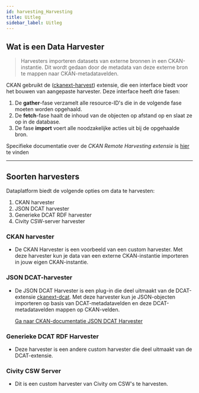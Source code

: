 ```yaml
---
id: harvesting_Harvesting
title: Uitleg
sidebar_label: Uitleg
---
```

## Wat is een Data Harvester

> Harvesters importeren datasets van externe bronnen in een CKAN-instantie. Dit wordt gedaan door de metadata van deze externe bron te mappen naar CKAN-metadatavelden. 

CKAN gebruikt de ([ckanext-harvest](https://github.com/ckan/ckanext-harvest)) extensie, die een interface biedt voor het bouwen van aangepaste harvester. Deze interface heeft drie fasen:
1. De **gather**-fase verzamelt alle resource-ID's die in de volgende fase moeten worden opgehaald.
2. De **fetch**-fase haalt de inhoud van de objecten op afstand op en slaat ze op in de database.
3. De fase **import** voert alle noodzakelijke acties uit bij de opgehaalde bron.

Specifieke documentatie over de *CKAN Remote Harvesting extensie* is <a href="https://github.com/ckan/ckanext-harvest" target="_blank">hier</a> te vinden

---

## Soorten harvesters

Dataplatform biedt de volgende opties om data te harvesten:
1. CKAN harvester
2. JSON DCAT harvester
3. Generieke DCAT RDF harvester
4. Civity CSW-server harvester


### CKAN harvester
* De CKAN Harvester is een voorbeeld van een custom harvester. Met deze harvester kun je data van een externe CKAN-instantie importeren in jouw eigen CKAN-instantie.

### JSON DCAT-harvester
* De JSON DCAT Harvester is een plug-in die deel uitmaakt van de DCAT-extensie <a href="https://github.com/ckan/ckanext-dcat" target="_blank">ckanext-dcat</a>. Met deze harvester kun je JSON-objecten importeren op basis van DCAT-metadatavelden en deze DCAT-metadatavelden mappen op CKAN-velden.

    <a href="https://github.com/ckan/ckanext-dcat#json-dcat-harvester" target="_blank">Ga naar CKAN-documentatie JSON DCAT Harvester</a>

### Generieke DCAT RDF Harvester
* Deze harvester is een andere custom harvester die deel uitmaakt van de DCAT-extensie.

### Civity CSW Server
* Dit is een custom harvester van Civity om CSW's te harvesten.